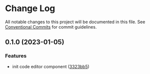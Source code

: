 # Change Log

All notable changes to this project will be documented in this file.
See [Conventional Commits](https://conventionalcommits.org) for commit guidelines.

## 0.1.0 (2023-01-05)

### Features

- init code editor component ([3323bb5](https://github.com/JulianCataldo/web-garden/commit/3323bb5aeabf36f59cd012cc4c9d7597b17b20e2))
